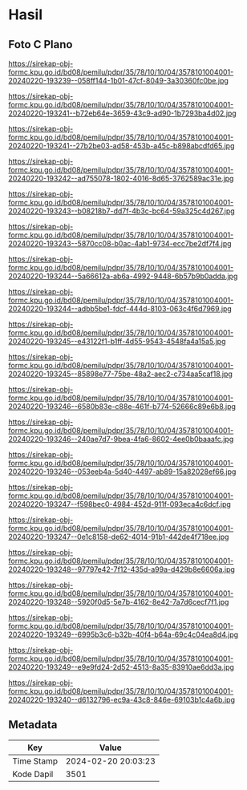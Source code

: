 # Hasil

## Foto C Plano

https://sirekap-obj-formc.kpu.go.id/bd08/pemilu/pdpr/35/78/10/10/04/3578101004001-20240220-193239--058ff144-1b01-47cf-8049-3a30360fc0be.jpg

https://sirekap-obj-formc.kpu.go.id/bd08/pemilu/pdpr/35/78/10/10/04/3578101004001-20240220-193241--b72eb64e-3659-43c9-ad90-1b7293ba4d02.jpg

https://sirekap-obj-formc.kpu.go.id/bd08/pemilu/pdpr/35/78/10/10/04/3578101004001-20240220-193241--27b2be03-ad58-453b-a45c-b898abcdfd65.jpg

https://sirekap-obj-formc.kpu.go.id/bd08/pemilu/pdpr/35/78/10/10/04/3578101004001-20240220-193242--ad755078-1802-4016-8d65-3762589ac31e.jpg

https://sirekap-obj-formc.kpu.go.id/bd08/pemilu/pdpr/35/78/10/10/04/3578101004001-20240220-193243--b08218b7-dd7f-4b3c-bc64-59a325c4d267.jpg

https://sirekap-obj-formc.kpu.go.id/bd08/pemilu/pdpr/35/78/10/10/04/3578101004001-20240220-193243--5870cc08-b0ac-4ab1-9734-ecc7be2df7f4.jpg

https://sirekap-obj-formc.kpu.go.id/bd08/pemilu/pdpr/35/78/10/10/04/3578101004001-20240220-193244--5a66612a-ab6a-4992-9448-6b57b9b0adda.jpg

https://sirekap-obj-formc.kpu.go.id/bd08/pemilu/pdpr/35/78/10/10/04/3578101004001-20240220-193244--adbb5be1-fdcf-444d-8103-063c4f6d7969.jpg

https://sirekap-obj-formc.kpu.go.id/bd08/pemilu/pdpr/35/78/10/10/04/3578101004001-20240220-193245--e43122f1-b1ff-4d55-9543-4548fa4a15a5.jpg

https://sirekap-obj-formc.kpu.go.id/bd08/pemilu/pdpr/35/78/10/10/04/3578101004001-20240220-193245--85898e77-75be-48a2-aec2-c734aa5caf18.jpg

https://sirekap-obj-formc.kpu.go.id/bd08/pemilu/pdpr/35/78/10/10/04/3578101004001-20240220-193246--6580b83e-c88e-461f-b774-52666c89e6b8.jpg

https://sirekap-obj-formc.kpu.go.id/bd08/pemilu/pdpr/35/78/10/10/04/3578101004001-20240220-193246--240ae7d7-9bea-4fa6-8602-4ee0b0baaafc.jpg

https://sirekap-obj-formc.kpu.go.id/bd08/pemilu/pdpr/35/78/10/10/04/3578101004001-20240220-193246--053eeb4a-5d40-4497-ab89-15a82028ef66.jpg

https://sirekap-obj-formc.kpu.go.id/bd08/pemilu/pdpr/35/78/10/10/04/3578101004001-20240220-193247--f598bec0-4984-452d-911f-093eca4c6dcf.jpg

https://sirekap-obj-formc.kpu.go.id/bd08/pemilu/pdpr/35/78/10/10/04/3578101004001-20240220-193247--0e1c8158-de62-4014-91b1-442de4f718ee.jpg

https://sirekap-obj-formc.kpu.go.id/bd08/pemilu/pdpr/35/78/10/10/04/3578101004001-20240220-193248--97797e42-7f12-435d-a99a-d429b8e6606a.jpg

https://sirekap-obj-formc.kpu.go.id/bd08/pemilu/pdpr/35/78/10/10/04/3578101004001-20240220-193248--5920f0d5-5e7b-4162-8e42-7a7d6cecf7f1.jpg

https://sirekap-obj-formc.kpu.go.id/bd08/pemilu/pdpr/35/78/10/10/04/3578101004001-20240220-193249--6995b3c6-b32b-40f4-b64a-69c4c04ea8d4.jpg

https://sirekap-obj-formc.kpu.go.id/bd08/pemilu/pdpr/35/78/10/10/04/3578101004001-20240220-193249--e9e9fd24-2d52-4513-8a35-83910ae6dd3a.jpg

https://sirekap-obj-formc.kpu.go.id/bd08/pemilu/pdpr/35/78/10/10/04/3578101004001-20240220-193240--d6132796-ec9a-43c8-846e-69103b1c4a6b.jpg


## Metadata

| Key        | Value               |
| ---------- | ------------------- |
| Time Stamp | 2024-02-20 20:03:23 |
| Kode Dapil | 3501                |



